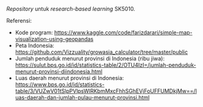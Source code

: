 _Repository_ untuk _research-based learning_ SK5010.

Referensi:
- Kode program: https://www.kaggle.com/code/farizdarari/simple-map-visualization-using-geopandas
- Peta Indonesia: https://github.com/Vizzuality/growasia_calculator/tree/master/public
- Jumlah penduduk menurut provinsi di Indonesia (ribu jiwa): https://sulut.bps.go.id/id/statistics-table/2/OTU4IzI=/jumlah-penduduk-menurut-provinsi-diindonesia.html
- Luas daerah menurut provinsi di Indonesia: https://www.bps.go.id/id/statistics-table/3/VUZwV01tSlpPVlpsWlRKbmMxcFhhSGhEVjFoUFFUMDkjMw==/luas-daerah-dan-jumlah-pulau-menurut-provinsi.html
